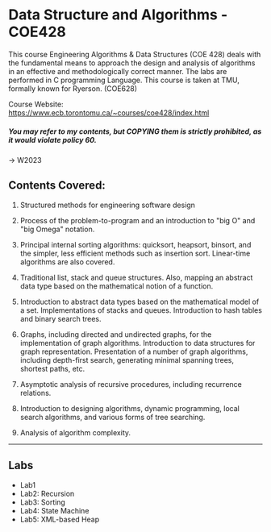 # Data Structure and Algorithms - COE428

This course Engineering Algorithms & Data Structures (COE 428) deals with the fundamental means to approach the design and analysis of algorithms in an effective and methodologically correct manner. The labs are performed in C programming Language. This course is taken at TMU, formally known for Ryerson. (COE628)

Course Website: https://www.ecb.torontomu.ca/~courses/coe428/index.html

##### You may refer to my contents, but COPYING them is strictly prohibited, as it would violate policy 60.

-> W2023

## Contents Covered:
  1. Structured methods for engineering software design
  2. Process of the problem-to-program and an introduction to "big O" and "big Omega" notation.
  3. Principal internal sorting algorithms: quicksort, heapsort, binsort, and the simpler, less efficient methods such as insertion sort. Linear-time algorithms are also covered.
  4. Traditional list, stack and queue structures. Also, mapping an abstract data type based on the mathematical notion of a function.
  5. Introduction to abstract data types based on the mathematical model of a set. Implementations of stacks and queues. Introduction to hash tables and binary search trees.
  6. Graphs, including directed and undirected graphs, for the implementation of graph algorithms. Introduction to data structures for graph representation. Presentation of a number of graph algorithms, including depth-first search, generating minimal spanning trees, shortest paths, etc.
  7. Asymptotic analysis of recursive procedures, including recurrence relations.
 
8. Introduction to designing algorithms, dynamic programming, local search algorithms, and various forms of tree searching.
 
9. Analysis of algorithm complexity.

---

Labs
-----
- Lab1
- Lab2: Recursion
- Lab3: Sorting
- Lab4: State Machine
- Lab5: XML-based Heap
